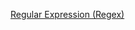 [Regular Expression (Regex)](https://github.com/daodc/Front-End-Develop-Technicals/blob/master/Page-slug.md)
